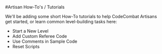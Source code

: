 #Artisan How-To's / Tutorials

We'll be adding some short How-To tutorials to help CodeCombat Artisans get started, or learn common level-building tasks here:

* Start a New Level
* Add Custom Referee Code
* Use Comments in Sample Code
* Reset Scripts